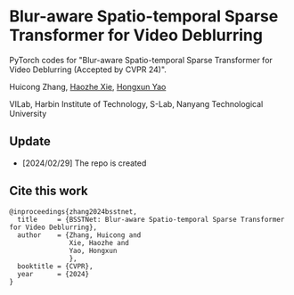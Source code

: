# Blur-aware Spatio-temporal Sparse Transformer for Video Deblurring
PyTorch codes for "Blur-aware Spatio-temporal Sparse Transformer for Video Deblurring (Accepted by CVPR 24)".

Huicong Zhang,  [Haozhe Xie](https://haozhexie.com), [Hongxun Yao](https://scholar.google.com/citations?user=aOMFNFsAAAAJ)

VILab, Harbin Institute of Technology, S-Lab, Nanyang Technological University

## Update
- [2024/02/29] The repo is created

## Cite this work

```
@inproceedings{zhang2024bsstnet,
  title     = {BSSTNet: Blur-aware Spatio-temporal Sparse Transformer for Video Deblurring},
  author    = {Zhang, Huicong and 
               Xie, Haozhe and 
               Yao, Hongxun
               },
  booktitle = {CVPR},
  year      = {2024}
}
```

